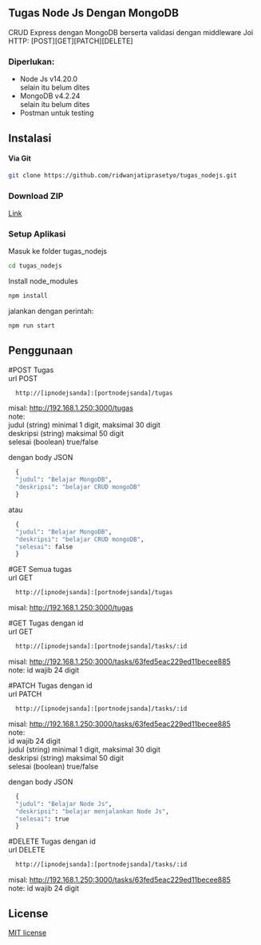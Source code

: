 ## Tugas Node Js Dengan MongoDB

CRUD Express dengan MongoDB berserta validasi dengan middleware Joi\
HTTP: [POST][GET][PATCH][DELETE]

### Diperlukan:
- Node Js v14.20.0\
selain itu belum dites
- MongoDB v4.2.24\
selain itu belum dites 
- Postman untuk testing
  
## Instalasi
#### Via Git
```bash
git clone https://github.com/ridwanjatiprasetyo/tugas_nodejs.git
```

### Download ZIP
[Link](https://github.com/ridwanjatiprasetyo/tugas_nodejs/archive/refs/heads/master.zip)

### Setup Aplikasi
Masuk ke folder tugas_nodejs 
```bash
cd tugas_nodejs
```
Install node_modules
```bash
npm install
```
jalankan dengan perintah:
```bash
npm run start
```

## Penggunaan
#POST Tugas\
url POST
```bash
  http://[ipnodejsanda]:[portnodejsanda]/tugas
```
misal: http://192.168.1.250:3000/tugas \
note:<br /> 
judul (string) minimal 1 digit, maksimal 30 digit\
deskripsi (string) maksimal 50 digit\
selesai (boolean) true/false

dengan body JSON
```python
  {
  "judul": "Belajar MongoDB",
  "deskripsi": "belajar CRUD mongoDB"
  }
```
atau
```python
  {
  "judul": "Belajar MongoDB",
  "deskripsi": "belajar CRUD mongoDB",
  "selesai": false
  }
```

#GET Semua tugas\
url GET
```bash
  http://[ipnodejsanda]:[portnodejsanda]/tugas
```
misal: http://192.168.1.250:3000/tugas

#GET Tugas dengan id\
url GET
```bash
  http://[ipnodejsanda]:[portnodejsanda]/tasks/:id
```
misal: http://192.168.1.250:3000/tasks/63fed5eac229ed11becee885 \
note: id wajib 24 digit

#PATCH Tugas dengan id\
url PATCH
```bash
  http://[ipnodejsanda]:[portnodejsanda]/tasks/:id
```
misal: http://192.168.1.250:3000/tasks/63fed5eac229ed11becee885 \
note:<br />
id wajib 24 digit\
judul (string) minimal 1 digit, maksimal 30 digit\
deskripsi (string) maksimal 50 digit\
selesai (boolean) true/false

dengan body JSON
```python
  {
  "judul": "Belajar Node Js",
  "deskripsi": "belajar menjalankan Node Js",
  "selesai": true
  }
```

#DELETE Tugas dengan id\
url DELETE
```bash
  http://[ipnodejsanda]:[portnodejsanda]/tasks/:id
```
misal: http://192.168.1.250:3000/tasks/63fed5eac229ed11becee885 \
note: id wajib 24 digit

## License

[MIT license](https://opensource.org/licenses/MIT)
